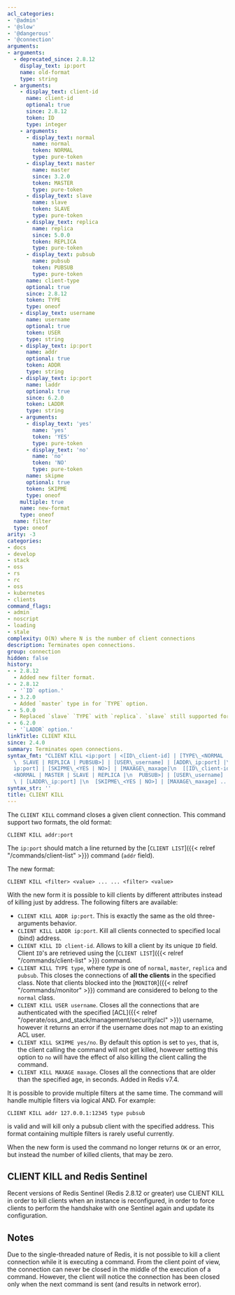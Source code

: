 ```yaml
---
acl_categories:
- '@admin'
- '@slow'
- '@dangerous'
- '@connection'
arguments:
- arguments:
  - deprecated_since: 2.8.12
    display_text: ip:port
    name: old-format
    type: string
  - arguments:
    - display_text: client-id
      name: client-id
      optional: true
      since: 2.8.12
      token: ID
      type: integer
    - arguments:
      - display_text: normal
        name: normal
        token: NORMAL
        type: pure-token
      - display_text: master
        name: master
        since: 3.2.0
        token: MASTER
        type: pure-token
      - display_text: slave
        name: slave
        token: SLAVE
        type: pure-token
      - display_text: replica
        name: replica
        since: 5.0.0
        token: REPLICA
        type: pure-token
      - display_text: pubsub
        name: pubsub
        token: PUBSUB
        type: pure-token
      name: client-type
      optional: true
      since: 2.8.12
      token: TYPE
      type: oneof
    - display_text: username
      name: username
      optional: true
      token: USER
      type: string
    - display_text: ip:port
      name: addr
      optional: true
      token: ADDR
      type: string
    - display_text: ip:port
      name: laddr
      optional: true
      since: 6.2.0
      token: LADDR
      type: string
    - arguments:
      - display_text: 'yes'
        name: 'yes'
        token: 'YES'
        type: pure-token
      - display_text: 'no'
        name: 'no'
        token: 'NO'
        type: pure-token
      name: skipme
      optional: true
      token: SKIPME
      type: oneof
    multiple: true
    name: new-format
    type: oneof
  name: filter
  type: oneof
arity: -3
categories:
- docs
- develop
- stack
- oss
- rs
- rc
- oss
- kubernetes
- clients
command_flags:
- admin
- noscript
- loading
- stale
complexity: O(N) where N is the number of client connections
description: Terminates open connections.
group: connection
hidden: false
history:
- - 2.8.12
  - Added new filter format.
- - 2.8.12
  - '`ID` option.'
- - 3.2.0
  - Added `master` type in for `TYPE` option.
- - 5.0.0
  - Replaced `slave` `TYPE` with `replica`. `slave` still supported for backward compatibility.
- - 6.2.0
  - '`LADDR` option.'
linkTitle: CLIENT KILL
since: 2.4.0
summary: Terminates open connections.
syntax_fmt: "CLIENT KILL <ip:port | <[ID\_client-id] | [TYPE\_<NORMAL | MASTER |\n\
  \  SLAVE | REPLICA | PUBSUB>] | [USER\_username] | [ADDR\_ip:port] |\n  [LADDR\_\
  ip:port] | [SKIPME\_<YES | NO>] | [MAXAGE\_maxage]\n  [[ID\_client-id] | [TYPE\_\
  <NORMAL | MASTER | SLAVE | REPLICA |\n  PUBSUB>] | [USER\_username] | [ADDR\_ip:port]\
  \ | [LADDR\_ip:port] |\n  [SKIPME\_<YES | NO>] | [MAXAGE\_maxage] ...]>>"
syntax_str: ''
title: CLIENT KILL
---
```

The `CLIENT KILL` command closes a given client connection. This command support two formats, the old format:

    CLIENT KILL addr:port

The `ip:port` should match a line returned by the [`CLIENT LIST`]({{< relref "/commands/client-list" >}}) command (`addr` field).

The new format:

    CLIENT KILL <filter> <value> ... ... <filter> <value>

With the new form it is possible to kill clients by different attributes
instead of killing just by address. The following filters are available:

* `CLIENT KILL ADDR ip:port`. This is exactly the same as the old three-arguments behavior.
* `CLIENT KILL LADDR ip:port`. Kill all clients connected to specified local (bind) address.
* `CLIENT KILL ID client-id`. Allows to kill a client by its unique `ID` field. Client `ID`'s are retrieved using the [`CLIENT LIST`]({{< relref "/commands/client-list" >}}) command.
* `CLIENT KILL TYPE type`, where *type* is one of `normal`, `master`, `replica` and `pubsub`. This closes the connections of **all the clients** in the specified class. Note that clients blocked into the [`MONITOR`]({{< relref "/commands/monitor" >}}) command are considered to belong to the `normal` class.
* `CLIENT KILL USER username`. Closes all the connections that are authenticated with the specified [ACL]({{< relref "/operate/oss_and_stack/management/security/acl" >}}) username, however it returns an error if the username does not map to an existing ACL user.
* `CLIENT KILL SKIPME yes/no`. By default this option is set to `yes`, that is, the client calling the command will not get killed, however setting this option to `no` will have the effect of also killing the client calling the command.
* `CLIENT KILL MAXAGE maxage`. Closes all the connections that are older than the specified age, in seconds. Added in Redis v7.4.

It is possible to provide multiple filters at the same time. The command will handle multiple filters via logical AND. For example:

    CLIENT KILL addr 127.0.0.1:12345 type pubsub

is valid and will kill only a pubsub client with the specified address. This format containing multiple filters is rarely useful currently.

When the new form is used the command no longer returns `OK` or an error, but instead the number of killed clients, that may be zero.

## CLIENT KILL and Redis Sentinel

Recent versions of Redis Sentinel (Redis 2.8.12 or greater) use CLIENT KILL
in order to kill clients when an instance is reconfigured, in order to
force clients to perform the handshake with one Sentinel again and update
its configuration.

## Notes

Due to the single-threaded nature of Redis, it is not possible to
kill a client connection while it is executing a command. From
the client point of view, the connection can never be closed
in the middle of the execution of a command. However, the client
will notice the connection has been closed only when the
next command is sent (and results in network error).
